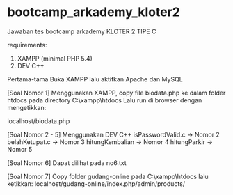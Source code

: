 # bootcamp_arkademy_kloter2
Jawaban tes bootcamp arkademy KLOTER 2 TIPE C

requirements:

1. XAMPP (minimal PHP 5.4)
2. DEV C++

Pertama-tama Buka XAMPP lalu aktifkan Apache dan MySQL

[Soal Nomor 1]
Menggunakan XAMPP, copy file biodata.php ke dalam folder htdocs pada directory C:\xampp\htdocs
Lalu run di browser dengan mengetikkan:

localhost/biodata.php

[Soal Nomor 2 - 5]
Menggunakan DEV C++
isPasswordValid.c -> Nomor 2
belahKetupat.c -> Nomor 3
hitungKembalian -> Nomor 4
hitungParkir -> Nomor 5

[Soal Nomor 6]
Dapat dilihat pada no6.txt

[Soal Nomor 7]
Copy folder gudang-online pada C:\xampp\htdocs
lalu ketikkan:
localhost/gudang-online/index.php/admin/products/
